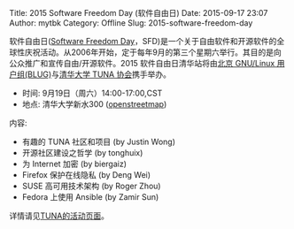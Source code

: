 Title: 2015 Software Freedom Day (软件自由日)
Date: 2015-09-17 23:07
Author: mytbk
Category: Offline
Slug: 2015-software-freedom-day

软件自由日([Software Freedom Day](http://softwarefreedomday.org/)，SFD)是一个关于自由软件和开源软件的全球性庆祝活动。从2006年开始，定于每年9月的第三个星期六举行。其目的是向公众推广和宣传自由/开源软件。2015 软件自由日清华站将由[北京 GNU/Linux 用户组(BLUG)](http://beijinglug.org/)与[清华大学 TUNA 协会](http://tuna.moe/)携手举办。

* 时间: 9月19日（周六）14:00-17:00,CST
* 地点: 清华大学新水300 ([openstreetmap](http://www.openstreetmap.org/?mlat=40.00233&mlon=116.31933#map=17/40.00233/116.31933))

内容:

- 有趣的 TUNA 社区和项目 (by Justin Wong)
- 开源社区建设之哲学 (by tonghuix)
- 为 Internet 加密 (by biergaiz)
- Firefox 保护在线隐私 (by Deng Wei)
- SUSE 高可用技术架构 (by Roger Zhou)
- Fedora 上使用 Ansible (by Zamir Sun)

详情请见[TUNA的活动页面](http://tuna.moe/event/2015/sfd2015/)。
